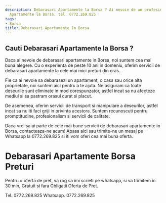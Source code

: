 ```yaml
---
description: Debarasari Apartamente la Borsa ? Ai nevoie de un profesionist in Debarasari
  Apartamente la Borsa. tel. 0772.269.825
tags:
- Borsa
title: Debarasari Apartamente In Borsa
---
```



## Cauti Debarasari Apartamente la Borsa ?

Daca ai nevoie de debarasari apartamente in Borsa, noi suntem cea mai buna alegere. Cu o experienta de peste 10 ani in domeniu, oferim servicii de debarasari apartamente la cele mai mici preturi din oras.

Fie ca ai nevoie sa debarasezi un apartament, o casa sau orice alta proprietate, noi suntem aici pentru a te ajuta. Ne asiguram ca toate deseurile sunt eliminate in mod corespunzator, astfel incat sa nu afecteze mediul si sa pastram orasul curat si placut.

De asemenea, oferim servicii de transport si manipulare a deseurilor, astfel incat sa nu iti faci griji in privinta acestora. Suntem recunoscuti pentru promptitudine, profesionalism si servicii de calitate.

Daca vrei sa ai parte de cele mai bune servicii de debarasari apartamente in Borsa, contacteaza-ne acum! Apasa aici sau trimite-ne un mesaj pe Whatsapp la 0772.269.825 si iti vom oferi cea mai buna oferta.

# Debarasari Apartamente Borsa Preturi
Pentru o oferta de pret, va rog sa imi scrieti pe whatsapp, si va trimitem in 30 min, Gratuit si fara Obligatii Oferta de Pret.

Tel. 0772.269.825
Whatsapp. 0772.269.825